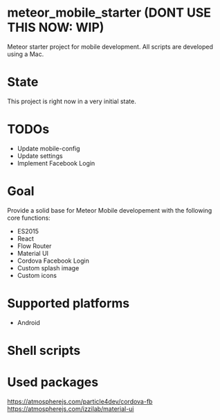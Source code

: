 # meteor_mobile_starter (DONT USE THIS NOW: WIP)
Meteor starter project for mobile development. All scripts are developed using a Mac.

# State
This project is right now in a very initial state.

# TODOs
- Update mobile-config
- Update settings
- Implement Facebook Login

# Goal
Provide a solid base for Meteor Mobile developement with the following core functions:
- ES2015
- React
- Flow Router
- Material UI
- Cordova Facebook Login
- Custom splash image
- Custom icons

# Supported platforms
- Android

# Shell scripts

# Used packages
https://atmospherejs.com/particle4dev/cordova-fb
https://atmospherejs.com/izzilab/material-ui
